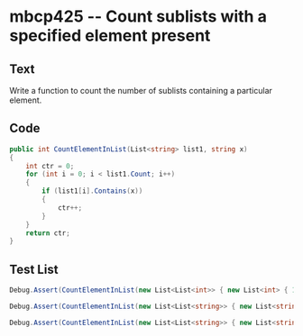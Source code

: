 # mbcp425 -- Count sublists with a specified element present

## Text

Write a function to count the number of sublists containing a particular element.

## Code

```csharp
public int CountElementInList(List<string> list1, string x) 
{ 
    int ctr = 0; 
    for (int i = 0; i < list1.Count; i++) 
    { 
        if (list1[i].Contains(x)) 
        { 
            ctr++; 
        } 
    } 
    return ctr; 
}
```

## Test List

```csharp
Debug.Assert(CountElementInList(new List<List<int>> { new List<int> { 1, 3 }, new List<int> { 5, 7 }, new List<int> { 1, 11 }, new List<int> { 1, 15, 7 } }, 1) == 3);
```

```csharp
Debug.Assert(CountElementInList(new List<List<string>> { new List<string> { "A", "B" }, new List<string> { "A", "C" }, new List<string> { "A", "D", "E" }, new List<string> { "B", "C", "D" } }, "A") == 3);
```

```csharp
Debug.Assert(CountElementInList(new List<List<string>> { new List<string> { "A", "B" }, new List<string> { "A", "C" }, new List<string> { "A", "D", "E" }, new List<string> { "B", "C", "D" } }, "E") == 1);
```
